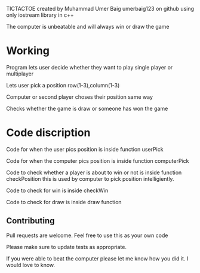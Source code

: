TICTACTOE created by Muhammad Umer Baig umerbaig123 on github using only iostream library in c++

The computer is unbeatable and will always win or draw the game

# Working

Program lets user decide whether they want to play single player or multiplayer

Lets user pick a position row(1-3),column(1-3)

Computer or second player choses their position same way

Checks whether the game is draw or someone has won the game

# Code discription

Code for when the user pics position is inside function userPick

Code for when the computer pics position is inside function computerPick

Code to check whether a player is about to win or not is inside function checkPosition
this is used by computer to pick position intelligiently.

Code to check for win is inside checkWin

Code to check for draw is inside draw function

## Contributing

Pull requests are welcome. Feel free to use this as your own code

Please make sure to update tests as appropriate.

If you were able to beat the computer please let me know how you did it. I would love to know.
